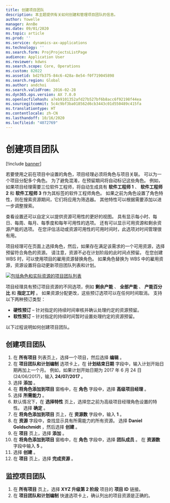 ```yaml
---
title: 创建项目团队
description: 本主题提供有关如何创建和管理项目团队的信息。
author: Yowelle
manager: AnnBe
ms.date: 09/01/2020
ms.topic: article
ms.prod: ''
ms.service: dynamics-ax-applications
ms.technology: ''
ms.search.form: ProjProjectsListPage
audience: Application User
ms.reviewer: kdwns
ms.search.scope: Core, Operations
ms.custom: 82022
ms.assetid: bd2fb375-84c6-428a-8e54-f0f719045898
ms.search.region: Global
ms.author: andchoi
ms.search.validFrom: 2016-02-28
ms.dyn365.ops.version: AX 7.0.0
ms.openlocfilehash: a7eb9101352afd27b527bf6b8acc6f92198f44ea
ms.sourcegitcommit: 5c4c9bf3ba018562d6cb3443c01d550489c415fa
ms.translationtype: HT
ms.contentlocale: zh-CN
ms.lasthandoff: 10/16/2020
ms.locfileid: "4072769"
---
```

# <a name="create-a-project-team"></a>创建项目团队

[!include [banner](../includes/banner.md)]

若要使用之前在项目中设置的角色，项目经理必须将角色与项目关联。 可以为一个项目分配多个角色。 为了避免混淆，在预留期间将自动标记这些角色。 例如，如果项目经理需要三位软件工程师，将自动生成具有 **软件工程师 1** 、 **软件工程师 2** 和 **软件工程师 3** 作为其标签的软件工程师角色。 如果之前为角色设置了角色特性，则在搜索资源期间，它们将应用为筛选器。 其他特性可以根据需要添加以进一步调整搜索。

查看设置还可以自定义以提供资源可用性的更好的视图。 具有显示每小时、每日、每周、每月、每季度和每年可用性的选项。 还有可以显示可用资源和剩余资源产能的选项。 在您评估活动或资源可用性的可用时间时，此选项对时间管理很有用。

项目经理可在页面上选择角色，然后，如果存在满足该需求的一个可用资源，选择预留符合角色的资源。 请注意，资源不必在计划阶段的此时间点预留。 在您创建 WBS 时，可以使用项目的雇用资源替换角色。 如果角色替换为 WBS 中的雇用资源，资源设置将自动更新项目团队列表和计划。

[![包括角色和实际资源的项目团队列表](./media/projectresourcing03-1024x368.jpg)](./media/projectresourcing03.jpg) 

项目经理具有预订项目资源的不同选项，例如 **剩余产能** 、 **全部产能** 、 **产能百分比** 和 **指定工时** 。 如果资源分配更改，这些预订选项可以在任何时间取消。 支持以下两种预订类型：

- **硬性预订** – 针对指定的持续时间审核并确认处理约定的资源预留。
- **软性预订** – 针对指定的持续时间暂时设置处理约定的资源预留。

以下过程说明如何创建项目团队。

## <a name="create-a-project-team"></a>创建项目团队

1. 在 **所有项目** 列表页上，选择一个项目，然后选择 **编辑** 。
2. 在 **项目团队和计划编制** 选项卡上，在 **计划结束日期** 字段中，输入计划开始日期再加上一个月。 例如，如果计划开始日期为 2017 年 6 月 24 日 (24/06/2017)，输入 **24/07/2017** 。
3. 选择 **添加** 。
4. 在 **将角色添加到项目** 窗格中，在 **角色** 字段中，选择 **高级项目经理** 。
5. 选择 **所需能力** 。
6. 默认情况下，在 **选择特性** 页上，选择您之前为高级项目经理角色设置的特性。 选择 **确定** 。
7. 在 **将角色添加到项目** 页上，在 **资源数** 字段中，输入 **1** 。
8. 在 **资源** 字段中，查找显示具有所需能力的所有资源。 选择 **Daniel Goldschmidt** ，然后选择 **创建** 。
9. 在 **项目** 页上，选择 **添加** 。
10. 在 **将角色添加到项目** 窗格中，在 **角色** 字段中，选择 **团队成员** 。 在 **资源数** 字段中输入 **5** 。
11. 选择 **创建** 。
12. 在 **项目** 页上，选择 **完成资源** 。

## <a name="monitor-project-teams"></a>监控项目团队
1. 在 **所有项目** 页上，选择 **XYZ 升级第 2 阶段** 项目的 **项目 ID** 链接。
2. 在 **项目团队和计划编制** 快速选项卡上，确认列出的项目资源是正确的。
